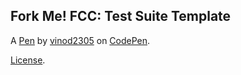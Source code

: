 Fork Me! FCC: Test Suite Template
---------------------------------


A [Pen](https://codepen.io/vinod2305/pen/BEQxNy) by [vinod2305](https://codepen.io/vinod2305) on [CodePen](https://codepen.io).

[License](https://codepen.io/vinod2305/pen/BEQxNy/license).
